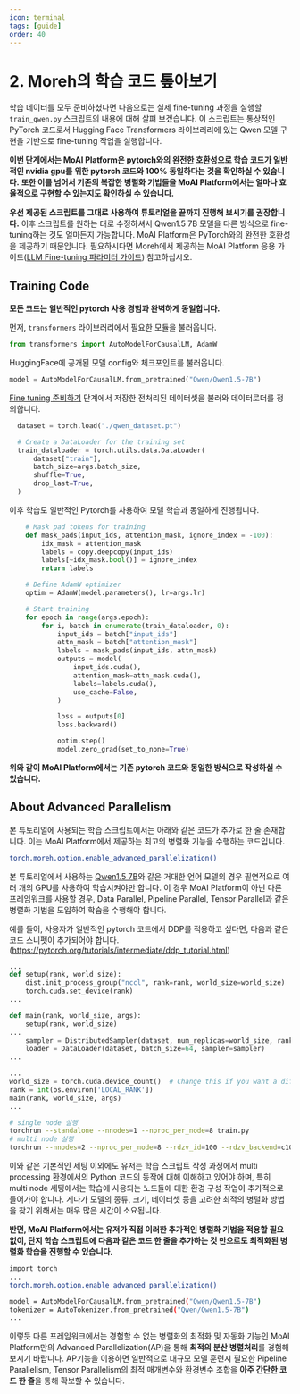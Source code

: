 ```yaml
---
icon: terminal
tags: [guide]
order: 40
---
```


# 2. Moreh의 학습 코드 톺아보기

학습 데이터를 모두 준비하셨다면 다음으로는 실제 fine-tuning 과정을 실행할 `train_qwen.py` 스크립트의 내용에 대해 살펴 보겠습니다. 이 스크립트는 통상적인 PyTorch 코드로서 Hugging Face Transformers 라이브러리에 있는 Qwen 모델 구현을 기반으로 fine-tuning 작업을 실행합니다. 

**이번 단계에서는 MoAI Platform은 pytorch와의 완전한 호환성으로 학습 코드가 일반적인 nvidia gpu를 위한 pytorch 코드와 100% 동일하다는 것을 확인하실 수 있습니다.** **또한 이를 넘어서 기존의 복잡한 병렬화 기법들을 MoAI Platform에서는 얼마나 효율적으로 구현할 수 있는지도 확인하실 수 있습니다.**

**우선 제공된 스크립트를 그대로 사용하여 튜토리얼을 끝까지 진행해 보시기를 권장합니다.** 이후 스크립트를 원하는 대로 수정하셔서 Qwen1.5 7B 모델을 다른 방식으로 fine-tuning하는 것도 얼마든지 가능합니다. MoAI Platform은 PyTorch와의 완전한 호환성을 제공하기 때문입니다. 필요하시다면 Moreh에서 제공하는 MoAI Platform 응용 가이드([LLM Fine-tuning 파라미터 가이드](/Supported_Documents/LLM_param_guide.md)) 참고하십시오.

## Training Code

**모든 코드는 일반적인 pytorch 사용 경험과 완벽하게 동일합니다.** 

먼저, `transformers` 라이브러리에서 필요한 모듈을 불러옵니다.

```python
from transformers import AutoModelForCausalLM, AdamW
```

HuggingFace에 공개된 모델 config와 체크포인트를 불러옵니다.  

```python
model = AutoModelForCausalLM.from_pretrained("Qwen/Qwen1.5-7B")
```

[Fine tuning 준비하기](1_Fine-tuning_준비하기.md) 단계에서 저장한 전처리된 데이터셋을 불러와 데이터로더를 정의합니다. 

```python
  dataset = torch.load("./qwen_dataset.pt")

  # Create a DataLoader for the training set
  train_dataloader = torch.utils.data.DataLoader(
      dataset["train"],
      batch_size=args.batch_size,
      shuffle=True,
      drop_last=True,
  )
```

이후 학습도 일반적인 Pytorch를 사용하여 모델 학습과 동일하게 진행됩니다. 

```python
    # Mask pad tokens for training
    def mask_pads(input_ids, attention_mask, ignore_index = -100):
        idx_mask = attention_mask
        labels = copy.deepcopy(input_ids)
        labels[~idx_mask.bool()] = ignore_index
        return labels

    # Define AdamW optimizer
    optim = AdamW(model.parameters(), lr=args.lr)

    # Start training
    for epoch in range(args.epoch):
        for i, batch in enumerate(train_dataloader, 0):
            input_ids = batch["input_ids"]
            attn_mask = batch["attention_mask"]
            labels = mask_pads(input_ids, attn_mask)
            outputs = model(
                input_ids.cuda(),
                attention_mask=attn_mask.cuda(),
                labels=labels.cuda(),
                use_cache=False,
            )

            loss = outputs[0]
            loss.backward()

            optim.step()
            model.zero_grad(set_to_none=True)
```

**위와 같이 MoAI Platform에서는 기존 pytorch 코드와 동일한 방식으로 작성하실 수 있습니다.**

## About Advanced Parallelism

본 튜토리얼에 사용되는 학습 스크립트에서는 아래와 같은 코드가 추가로 한 줄 존재합니다. 이는 MoAI Platform에서 제공하는 최고의 병렬화 기능을 수행하는 코드입니다.

```bash
torch.moreh.option.enable_advanced_parallelization()
```

본 튜토리얼에서 사용하는 [Qwen1.5 7B](https://huggingface.co/Qwen/Qwen1.5-7B)와 같은 거대한 언어 모델의 경우 필연적으로 여러 개의 GPU를 사용하여 학습시켜야만 합니다. 이 경우 MoAI Platform이 아닌 다른 프레임워크를 사용할 경우, Data Parallel, Pipeline Parallel, Tensor Parallel과 같은 병렬화 기법을 도입하여 학습을 수행해야 합니다. 

예를 들어, 사용자가 일반적인 pytorch 코드에서 DDP를 적용하고 싶다면, 다음과 같은 코드 스니펫이 추가되어야 합니다. (https://pytorch.org/tutorials/intermediate/ddp_tutorial.html)

```python
...
def setup(rank, world_size):
    dist.init_process_group("nccl", rank=rank, world_size=world_size)
    torch.cuda.set_device(rank)
...

def main(rank, world_size, args):
	setup(rank, world_size)
...
	sampler = DistributedSampler(dataset, num_replicas=world_size, rank=rank)
	loader = DataLoader(dataset, batch_size=64, sampler=sampler)
...

...
world_size = torch.cuda.device_count()  # Change this if you want a different number of GPUs
rank = int(os.environ['LOCAL_RANK'])
main(rank, world_size, args)
...
```

```bash
# single node 실행
torchrun --standalone --nnodes=1 --nproc_per_node=8 train.py
# multi node 실행
torchrun --nnodes=2 --nproc_per_node=8 --rdzv_id=100 --rdzv_backend=c10d --rdzv_endpoint=$MASTER_ADDR:29400 train.py
```

이와 같은 기본적인 세팅 이외에도 유저는 학습 스크립트 작성 과정에서 multi processing 환경에서의 Python 코드의 동작에 대해 이해하고 있어야 하며, 특히 multi node 세팅에서는 학습에 사용되는 노드들에 대한 환경 구성 작업이 추가적으로 들어가야 합니다. 게다가 모델의 종류, 크기, 데이터셋 등을 고려한 최적의 병렬화 방법을 찾기 위해서는 매우 많은 시간이 소요됩니다.

**반면, MoAI Platform에서는 유저가 직접 이러한 추가적인 병렬화 기법을 적용할 필요 없이, 단지 학습 스크립트에 다음과 같은 코드 한 줄을 추가하는 것 만으로도 최적화된 병렬화 학습을 진행할 수 있습니다.**

```bash
import torch
...
torch.moreh.option.enable_advanced_parallelization()

model = AutoModelForCausalLM.from_pretrained("Qwen/Qwen1.5-7B")
tokenizer = AutoTokenizer.from_pretrained("Qwen/Qwen1.5-7B")
...
```

이렇듯 다른 프레임워크에서는 경험할 수 없는 병렬화의 최적화 및 자동화 기능인 MoAI Platform만의 Advanced Parallelization(AP)을 통해 **최적의 분산 병렬처리**를 경험해보시기 바랍니다. AP기능을 이용하면 일반적으로 대규모 모델 훈련시 필요한 Pipeline Parallelism, Tensor Parallelism의 최적 매개변수와 환경변수 조합을 **아주 간단한 코드 한 줄**을 통해 확보할 수 있습니다.